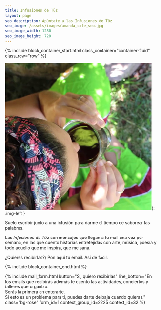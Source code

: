```yaml
---
title: Infusiones de Tüz
layout: page
seo_description: Apúntate a las Infusiones de Tüz
seo_image: /assets/images/amanda_cafe_seo.jpg
seo_image_width: 1280
seo_image_height: 720
---
```


{% include block_container_start.html
  class_container="container-fluid"
  class_row="row"
%}

![Amanda](/assets/images/amanda_foto_cafe_480.jpg){: .img-left }

Suelo escribir junto a una infusión para darme el tiempo de saborear las palabras.

Las _Infusiones de Tüz_ son mensajes que llegan a tu mail una vez por semana, en las que cuento historias entretejidas con arte, música, poesía y todo aquello que me inspira, que me sana.

¿Quieres recibirlas?\\
Pon aquí tu email. Así de fácil.

{% include block_container_end.html %}

{% include mail_form.html
   button="Sí, quiero recibirlas"
   line_bottom="En los emails que recibirás además te cuento las actividades, conciertos y talleres que organizo.<br>Serás la primera en enterarte.<br>Si esto es un problema para ti, puedes darte de baja cuando quieras."
   class="bg-rose"
   form_id=1
   context_group_id=2225
   context_id=32
%}
